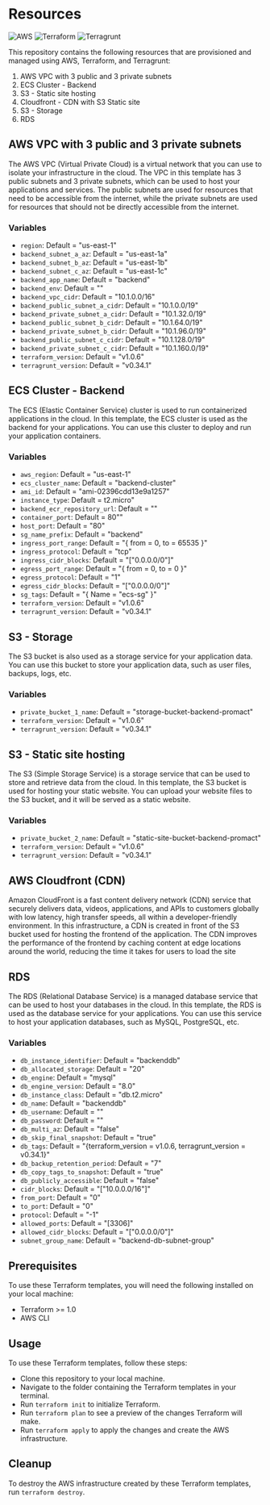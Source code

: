 # Resources

![AWS](https://img.shields.io/badge/AWS-Amazon%20Web%20Services-orange)
![Terraform](https://img.shields.io/badge/Terraform-v1.0.6-brightgreen)
![Terragrunt](https://img.shields.io/badge/Terragrunt-v0.34.1-blue)

This repository contains the following resources that are provisioned and managed using AWS, Terraform, and Terragrunt:

1. AWS VPC with 3 public and 3 private subnets 
2. ECS Cluster - Backend
3. S3 - Static site hosting
4. Cloudfront - CDN with S3 Static site
5. S3 - Storage
6. RDS

## AWS VPC with 3 public and 3 private subnets

The AWS VPC (Virtual Private Cloud) is a virtual network that you can use to isolate your infrastructure in the cloud. The VPC in this template has 3 public subnets and 3 private subnets, which can be used to host your applications and services. The public subnets are used for resources that need to be accessible from the internet, while the private subnets are used for resources that should not be directly accessible from the internet.

### Variables

- `region`: Default = "us-east-1"
- `backend_subnet_a_az`: Default = "us-east-1a"
- `backend_subnet_b_az`: Default = "us-east-1b"
- `backend_subnet_c_az`: Default = "us-east-1c"
- `backend_app_name`: Default = "backend"
- `backend_env`: Default = ""
- `backend_vpc_cidr`: Default = "10.1.0.0/16"
- `backend_public_subnet_a_cidr`: Default = "10.1.0.0/19"
- `backend_private_subnet_a_cidr`: Default = "10.1.32.0/19"
- `backend_public_subnet_b_cidr`: Default = "10.1.64.0/19"
- `backend_private_subnet_b_cidr`: Default = "10.1.96.0/19"
- `backend_public_subnet_c_cidr`: Default = "10.1.128.0/19"
- `backend_private_subnet_c_cidr`: Default = "10.1.160.0/19"
- `terraform_version`: Default = "v1.0.6"
- `terragrunt_version`: Default = "v0.34.1"

## ECS Cluster - Backend

The ECS (Elastic Container Service) cluster is used to run containerized applications in the cloud. In this template, the ECS cluster is used as the backend for your applications. You can use this cluster to deploy and run your application containers.

### Variables

- `aws_region`: Default = "us-east-1"
- `ecs_cluster_name`: Default = "backend-cluster"
- `ami_id`: Default = "ami-02396cdd13e9a1257"
- `instance_type`: Default = t2.micro"
- `backend_ecr_repository_url`: Default = ""
- `container_port`: Default = 80""
- `host_port`: Default = "80"
- `sg_name_prefix`: Default = "backend"
- `ingress_port_range`: Default = "{ from = 0, to = 65535 }"
- `ingress_protocol`: Default = "tcp"
- `ingress_cidr_blocks`: Default = "["0.0.0.0/0"]"
- `egress_port_range`: Default = "{ from = 0, to = 0 }"
- `egress_protocol`: Default = "1"
- `egress_cidr_blocks`: Default = "["0.0.0.0/0"]"
- `sg_tags`: Default = "{ Name = "ecs-sg" }"
- `terraform_version`: Default = "v1.0.6"
- `terragrunt_version`: Default = "v0.34.1"

## S3 - Storage

The S3 bucket is also used as a storage service for your application data. You can use this bucket to store your application data, such as user files, backups, logs, etc.

### Variables

- `private_bucket_1_name`: Default = "storage-bucket-backend-promact"
- `terraform_version`: Default = "v1.0.6"
- `terragrunt_version`: Default = "v0.34.1"


## S3 - Static site hosting

The S3 (Simple Storage Service) is a storage service that can be used to store and retrieve data from the cloud. In this template, the S3 bucket is used for hosting your static website. You can upload your website files to the S3 bucket, and it will be served as a static website.

### Variables

- `private_bucket_2_name`: Default = "static-site-bucket-backend-promact"
- `terraform_version`: Default = "v1.0.6"
- `terragrunt_version`: Default = "v0.34.1"

## AWS Cloudfront (CDN)

Amazon CloudFront is a fast content delivery network (CDN) service that securely delivers data, videos, applications, and APIs to customers globally with low latency, high transfer speeds, all within a developer-friendly environment. In this infrastructure, a CDN is created in front of the S3 bucket used for hosting the frontend of the application. The CDN improves the performance of the frontend by caching content at edge locations around the world, reducing the time it takes for users to load the site


## RDS

The RDS (Relational Database Service) is a managed database service that can be used to host your databases in the cloud. In this template, the RDS is used as the database service for your applications. You can use this service to host your application databases, such as MySQL, PostgreSQL, etc.

### Variables

- `db_instance_identifier`: Default = "backenddb"
- `db_allocated_storage`: Default = "20"
- `db_engine`: Default = "mysql"
- `db_engine_version`: Default = "8.0"
- `db_instance_class`: Default = "db.t2.micro"
- `db_name`: Default = "backenddb"
- `db_username`: Default = ""
- `db_password`: Default = ""
- `db_multi_az`: Default = "false"
- `db_skip_final_snapshot`: Default = "true"
- `db_tags`: Default = "{terraform_version  = v1.0.6, terragrunt_version = v0.34.1}"
- `db_backup_retention_period`: Default = "7"
- `db_copy_tags_to_snapshot`: Default = "true"
- `db_publicly_accessible`: Default = "false"
- `cidr_blocks`: Default = "["10.0.0.0/16"]"
- `from_port`: Default = "0"
- `to_port`: Default = "0"
- `protocol`: Default = "-1"
- `allowed_ports`: Default = "[3306]"
- `allowed_cidr_blocks`: Default = "["0.0.0.0/0"]"
- `subnet_group_name`: Default = "backend-db-subnet-group"

## Prerequisites

To use these Terraform templates, you will need the following installed on your local machine:

- Terraform >= 1.0
- AWS CLI

## Usage

To use these Terraform templates, follow these steps:

- Clone this repository to your local machine.
- Navigate to the folder containing the Terraform templates in your terminal.
- Run `terraform init` to initialize Terraform.
- Run `terraform plan` to see a preview of the changes Terraform will make.
- Run `terraform apply` to apply the changes and create the AWS infrastructure.

## Cleanup

To destroy the AWS infrastructure created by these Terraform templates, run `terraform destroy`.

